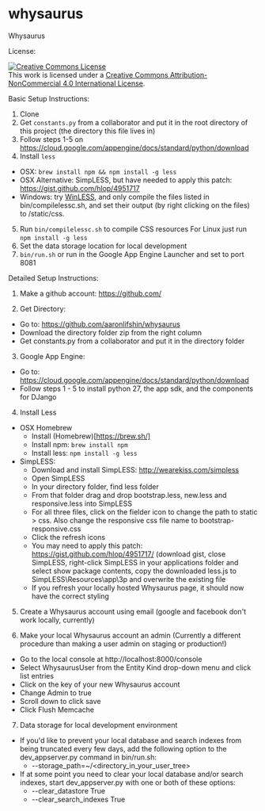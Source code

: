 whysaurus
=========

Whysaurus

License:

<a rel="license" href="http://creativecommons.org/licenses/by-nc/4.0/"><img alt="Creative Commons License" style="border-width:0" src="https://i.creativecommons.org/l/by-nc/4.0/88x31.png" /></a><br />This work is licensed under a <a rel="license" href="http://creativecommons.org/licenses/by-nc/4.0/">Creative Commons Attribution-NonCommercial 4.0 International License</a>.

Basic Setup Instructions:

1. Clone
2. Get `constants.py` from a collaborator and put it in the root directory of this project (the directory this file lives in)
3. Follow steps 1-5 on https://cloud.google.com/appengine/docs/standard/python/download
4. Install `less`
- OSX: `brew install npm && npm install -g less`
- OSX Alternative: SimpLESS, but have needed to apply this patch: https://gist.github.com/hlop/4951717
- Windows: try [WinLESS](http://www.winless.org), and only compile the files listed in bin/compilelessc.sh, and set their output (by right clicking on the files) to /static/css.
5. Run `bin/compilelessc.sh` to compile CSS resources
   For Linux just run `npm install -g less`
6. Set the data storage location for local development
7. `bin/run.sh` or run in the Google App Engine Launcher and set to port 8081

Detailed Setup Instructions:

1. Make a github account: https://github.com/

2. Get Directory:<br />
* Go to: https://github.com/aaronlifshin/whysaurus
* Download the directory folder zip from the right column
* Get constants.py from a collaborator and put it in the directory folder

3. Google App Engine:
* Go to: https://cloud.google.com/appengine/docs/standard/python/download
* Follow steps 1 - 5 to install python 27, the app sdk, and the components for DJango

4. Install Less
* OSX Homebrew
  * Install (Homebrew)[https://brew.sh/]
  * Install npm: `brew install npm`
  * Install less: `npm install -g less`
* SimpLESS:
  * Download and install SimpLESS: http://wearekiss.com/simpless
  * Open SimpLESS
  * In your directory folder, find less folder
  * From that folder drag and drop bootstrap.less, new.less and responsive.less into SimpLESS
  * For all three files, click on the fielder icon to change the path to static > css. Also change the responsive css file name to bootstrap-responsive.css
  * Click the refresh icons
  * You may need to apply this patch: https://gist.github.com/hlop/4951717/ (download gist, close SimpLESS, right-click SimpLESS in your applications folder and select show package contents, copy the downloaded less.js to SimpLESS\Resources\app\3p and overwrite the existing file
  * If you refresh your locally hosted Whysaurus page, it should now have the correct styling

5. Create a Whysaurus account using email (google and facebook don't work locally, currently)

6. Make your local Whysaurus account an admin
(Currently a different procedure than making a user admin on staging or production!)
* Go to the local console at http://localhost:8000/console
* Select WhysaurusUser from the Entity Kind drop-down menu and click list entries
* Click on the key of your new Whysaurus account
* Change Admin to true
* Scroll down to click save
* Click Flush Memcache

7. Data storage for local development environment
* If you'd like to prevent your local database and search indexes from being truncated every few days, add the following option to the dev_appserver.py command in bin/run.sh:
  * --storage_path=~/<directory_in_your_user_tree>
* If at some point you need to clear your local database and/or search indexes, start dev_appserver.py with one or both of these options:
  * --clear_datastore True
  * --clear_search_indexes True
